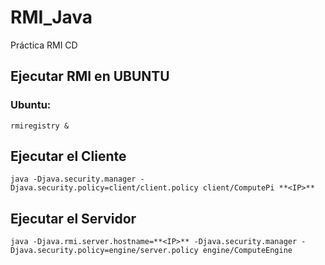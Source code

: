 # RMI_Java
Práctica RMI CD

## Ejecutar RMI en UBUNTU

### Ubuntu:
	rmiregistry &

## Ejecutar el Cliente

	java -Djava.security.manager -Djava.security.policy=client/client.policy client/ComputePi **<IP>**

## Ejecutar el Servidor

	java -Djava.rmi.server.hostname=**<IP>** -Djava.security.manager -Djava.security.policy=engine/server.policy engine/ComputeEngine
